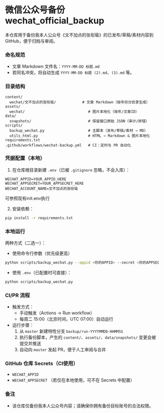﻿# 微信公众号备份 wechat_official_backup

本仓库用于备份我本人公众号《文不加点的张衔瑜》的已发布/草稿/素材内容到 GitHub，便于归档与审阅。

### 命名规范
- 文章 Markdown 文件名：`YYYY-MM-DD 标题.md`
- 若同名冲突，将自动生成 `YYYY-MM-DD 标题 (2).md`、`(3).md` 等。

### 目录结构
```text
content/
  wechat/文不加点的张衔瑜/            # 文章 Markdown（按年份分目录生成）
assets/
  wechat/                             # 图片本地化（按年/文章ID）
data/
  snapshots/                          # 保留接口原始 JSON（审计/排错）
scripts/
  backup_wechat.py                    # 主脚本（发布/草稿/素材 → MD）
  utils_html.py                       # HTML → Markdown & 图片本地化
requirements.txt
.github/workflows/wechat-backup.yml   # CI：定时与 PR 自动化
```

### 凭据配置（本地）
1) 在仓库根目录新建 `.env`（已被 `.gitignore` 忽略，不会入库）：
```dotenv
WECHAT_APPID=YOUR_APPID_HERE
WECHAT_APPSECRET=YOUR_APPSECRET_HERE
WECHAT_ACCOUNT_NAME=文不加点的张衔瑜
```
可参照现有init.env执行

2) 安装依赖：
```bash
pip install -r requirements.txt
```

### 本地运行
两种方式（二选一）：
- 使用命令行参数（优先级更高）
```bash
python scripts/backup_wechat.py --appid <你的APPID> --secret <你的APPSECRET> --account-name "文不加点的张衔瑜"
```
- 使用 `.env`（已配置时可直接）：
```bash
python scripts/backup_wechat.py
```

### CI/PR 流程
- 触发方式：
  - 手动触发（Actions → Run workflow）
  - 每周二 15:00（北京时间，UTC 07:00）自动运行
- 运行步骤：
  1) 从 `master` 新建特性分支 `backup/run-YYYYMMDD-HHMMSS`
  2) 执行备份脚本，产生的 `content/`、`assets/`、`data/snapshots/` 变更会被提交并推送
  3) 自动向 `master` 发起 PR，便于人工审阅与合并

### GitHub 仓库 Secrets（CI使用）
- `WECHAT_APPID`
- `WECHAT_APPSECRET`
（若仅在本地使用，可不在 Secrets 中配置）

### 备注
- 该仓库仅备份我本人公众号内容；请确保你拥有备份目标账号的合法权限。
